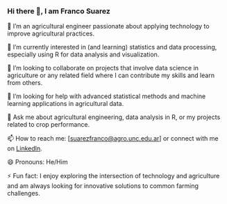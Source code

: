 ### Hi there 👋, I am Franco Suarez

🌱 I’m an agricultural engineer passionate about applying technology to improve agricultural practices.

👀 I’m currently interested in (and learning) statistics and data processing, especially using R for data analysis and visualization.

👯 I’m looking to collaborate on projects that involve data science in agriculture or any related field where I can contribute my skills and learn from others.

🤔 I’m looking for help with advanced statistical methods and machine learning applications in agricultural data.

💬 Ask me about agricultural engineering, data analysis in R, or my projects related to crop performance.

📫 How to reach me: [suarezfranco@agro.unc.edu.ar] or connect with me on [LinkedIn](https://ar.linkedin.com/in/francomsuarez).

😄 Pronouns: He/Him

⚡ Fun fact: I enjoy exploring the intersection of technology and agriculture and am always looking for innovative solutions to common farming challenges.










<!--
**FrancoMSuarez/FrancoMSuarez** is a ✨ _special_ ✨ repository because its `README.md` (this file) appears on your GitHub profile.

Here are some ideas to get you started:

- 🔭 I’m currently working on ...
- 🌱 I’m currently learning ...
- 👯 I’m looking to collaborate on ...
- 🤔 I’m looking for help with ...
- 💬 Ask me about ...
- 📫 How to reach me: ...
- 😄 Pronouns: ...
- ⚡ Fun fact: ...
-->
